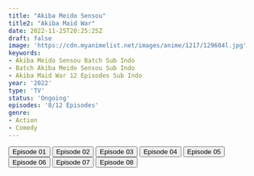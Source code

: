 ```yaml
---
title: "Akiba Meido Sensou"
title2: "Akiba Maid War"
date: 2022-11-25T20:25:25Z
draft: false
image: 'https://cdn.myanimelist.net/images/anime/1217/129604l.jpg'
keywords:
- Akiba Meido Sensou Batch Sub Indo
- Batch Akiba Meido Sensou Sub Indo
- Akiba Maid War 12 Episodes Sub Indo
year: '2022'
type: 'TV'
status: 'Ongoing'
episodes: '8/12 Episodes'
genre:
- Action
- Comedy
---
```


<div class="d-g gg-5 gtc-r ai-c">
<button onclick="window.open('?arc=e7NuA3mN8q_20221007/1/MP4/Kuramanime-AKBMSS-01-480p-Doro','_blank')">Episode 01</button>
<button onclick="window.open('?arc=SSnInCMZB4_20221014/2/MP4/Kuramanime-AKBMSS-02-480p-Doro','_blank')">Episode 02</button>
<button onclick="window.open('?arc=ZjrwZF6lpR_20221022/3/MP4/Kuramanime-AKBMSS-03-480p-Doro','_blank')">Episode 03</button>
<button onclick="window.open('?arc=20221027_Kusagiri-asia-AkibaMaid-04-480p-mp4/Kusagiri.asia_AkibaMaid--04_480p','_blank')">Episode 04</button>
<button onclick="window.open('?arc=20221103_Kusagiri-asia-AkibaMaid-05-480p-mp4/Kusagiri.asia_AkibaMaid--05_480p','_blank')">Episode 05</button>
<button onclick="window.open('?arc=20221110_Kusagiri-asia-AkibaMaid-06-480p-mp4/Kusagiri.asia_AkibaMaid--06_480p','_blank')">Episode 06</button>
<button onclick="window.open('?arc=20221117_Kusagiri-asia-AkibaMaid-07-480p-mp4/Kusagiri.asia_AkibaMaid--07_480p','_blank')">Episode 07</button>
<button onclick="window.open('?arc=20221124_Kusagiri-asia-AkibaMaid-08-480p-mp4/Kusagiri.asia_AkibaMaid--08_480p','_blank')">Episode 08</button>
</div>